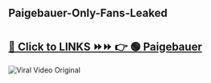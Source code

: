 
 ## Paigebauer-Only-Fans-Leaked

# <h2><a href="https://clipsfans.com/Paigebauer&ref=git">🔗 Click to LINKS ⏩⏩ 👉 🟢 Paigebauer </a></h2>

<a href="https://clipsfans.com/Paigebauer&ref=git" rel="nofollow" data-target="animated-image.originalLink"><img src="https://i.ibb.co.com/xMMVF88/686577567.gif" alt="Viral Video Original" style="max-width: 100%; display: inline-block;" data-target="animated-image.originalImage"></a>
